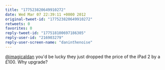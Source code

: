 ```yaml
---
title: "177523820649910272"
date: Wed Mar 07 22:39:11 +0000 2012
original-tweet-id: "177523820649910272"
retweets: 0
favorites: 0
reply-tweet-id: "177518100697186305"
reply-user-id: "216903279"
reply-user-screen-name: "daninthenoise"
---
```

<a href="https://twitter.com/imagicaldan">@imagicaldan</a> you'd be lucky they just dropped the price of the iPad 2 by a £100. Why upgrade?
